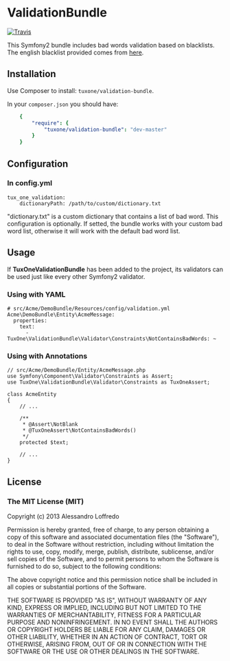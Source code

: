 ValidationBundle
=============

[![Travis](https://api.travis-ci.org/aloffredo/ValidationBundle.png?branch=master)](https://travis-ci.org/aloffredo/ValidationBundle)

This Symfony2 bundle includes bad words validation based on blacklists. The english blacklist provided comes from [here](http://photos.ramseym.com/pictures/blog/badwords_for_facebook_pages.txt).

Installation
------------

Use Composer to install: ``tuxone/validation-bundle``.

In your ``composer.json`` you should have:

``` yaml
    {
        "require": {
            "tuxone/validation-bundle": "dev-master"
        }
    }
```

Configuration
------------

### In config.yml

    tux_one_validation:
        dictionaryPath: /path/to/custom/dictionary.txt

"dictionary.txt" is a custom dictionary that contains a list of bad word.
This configuration is optionally. If setted, the bundle works with your custom bad word list,
otherwise it will work with the default bad word list.


Usage
------------


If **TuxOneValidationBundle** has been added to the project, its validators can be used just like every other Symfony2 validator.

### Using with YAML

	# src/Acme/DemoBundle/Resources/config/validation.yml
	Acme\DemoBundle\Entity\AcmeMessage:
	  properties:
	    text:
	      - TuxOne\ValidationBundle\Validator\Constraints\NotContainsBadWords: ~

### Using with Annotations

	// src/Acme/DemoBundle/Entity/AcmeMessage.php
	use Symfony\Component\Validator\Constraints as Assert;
	use TuxOne\ValidationBundle\Validator\Constraints as TuxOneAssert;

	class AcmeEntity
	{
		// ...

		/**
		 * @Assert\NotBlank
		 * @TuxOneAssert\NotContainsBadWords()
		 */
		protected $text;

		// ...
    }

License
--------

### The MIT License (MIT)

Copyright (c) 2013 Alessandro Loffredo

Permission is hereby granted, free of charge, to any person obtaining a copy of this software and associated documentation files (the "Software"), to deal in the Software without restriction, including without limitation the rights to use, copy, modify, merge, publish, distribute, sublicense, and/or sell copies of the Software, and to permit persons to whom the Software is furnished to do so, subject to the following conditions:

The above copyright notice and this permission notice shall be included in all copies or substantial portions of the Software.

THE SOFTWARE IS PROVIDED "AS IS", WITHOUT WARRANTY OF ANY KIND, EXPRESS OR IMPLIED, INCLUDING BUT NOT LIMITED TO THE WARRANTIES OF MERCHANTABILITY, FITNESS FOR A PARTICULAR PURPOSE AND NONINFRINGEMENT. IN NO EVENT SHALL THE AUTHORS OR COPYRIGHT HOLDERS BE LIABLE FOR ANY CLAIM, DAMAGES OR OTHER LIABILITY, WHETHER IN AN ACTION OF CONTRACT, TORT OR OTHERWISE, ARISING FROM, OUT OF OR IN CONNECTION WITH THE SOFTWARE OR THE USE OR OTHER DEALINGS IN THE SOFTWARE.
